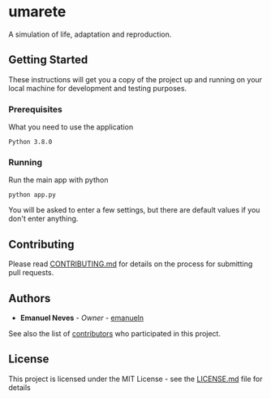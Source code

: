 # umarete

A simulation of life, adaptation and reproduction.

## Getting Started

These instructions will get you a copy of the project up and running on your local machine for development and testing purposes.

### Prerequisites

What you need to use the application

```
Python 3.8.0
```

### Running

Run the main app with python

```
python app.py
```

You will be asked to enter a few settings, but there are default values if you don't enter anything.

## Contributing

Please read [CONTRIBUTING.md](CONTRIBUTING.md) for details on the process for submitting pull requests.

## Authors

* **Emanuel Neves** - *Owner* - [emanueln](https://github.com/emanueln)

See also the list of [contributors](https://github.com/emanueln/life-sim/graphs/contributors) who participated in this project.

## License

This project is licensed under the MIT License - see the [LICENSE.md](LICENSE.md) file for details
